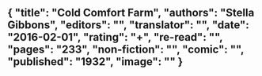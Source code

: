 {
 "title": "Cold Comfort Farm",
 "authors": "Stella Gibbons",
 "editors": "",
 "translator": "",
 "date": "2016-02-01",
 "rating": "+",
 "re-read": "",
 "pages": "233",
 "non-fiction": "",
 "comic": "",
 "published": "1932",
 "image": ""
}
---

